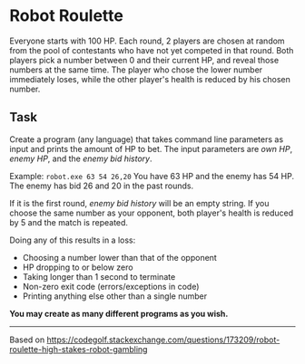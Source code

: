 # Robot Roulette

Everyone starts with 100 HP. Each round, 2 players are chosen at random from the pool of contestants who have not yet competed in that round. Both players pick a number between 0 and their current HP, and reveal those numbers at the same time. The player who chose the lower number immediately loses, while the other player's health is reduced by his chosen number.

## Task

Create a program (any language) that takes command line parameters as input and prints the amount of HP to bet.
The input parameters are *own HP*, *enemy HP*, and the *enemy bid history*.

Example: `robot.exe 63 54 26,20` You have 63 HP and the enemy has 54 HP. The enemy has bid 26 and 20 in the past rounds.

If it is the first round, *enemy bid history* will be an empty string. If you choose the same number as your opponent, both player's health is reduced by 5 and the match is repeated.

Doing any of this results in a loss:
- Choosing a number lower than that of the opponent
- HP dropping to or below zero
- Taking longer than 1 second to terminate
- Non-zero exit code (errors/exceptions in code)
- Printing anything else other than a single number

**You may create as many different programs as you wish.**

---

Based on https://codegolf.stackexchange.com/questions/173209/robot-roulette-high-stakes-robot-gambling